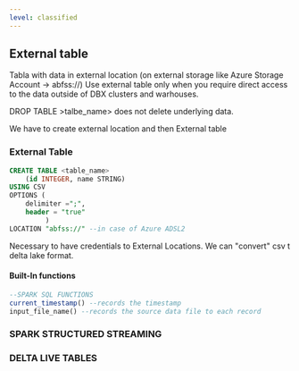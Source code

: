 ```yaml
---
level: classified
---
```

## External table

Tabla with data in external location (on external storage like  Azure Storage Account -> abfss://)
Use external table only when you require direct access to the data outside of DBX clusters and warhouses.

DROP TABLE >talbe_name> does not delete underlying data. 

We have to create external location and then External table
### External Table 
```sql
CREATE TABLE <table_name>
    (id INTEGER, name STRING)
USING CSV 
OPTIONS (
    delimiter =";",
    header = "true"
         )
LOCATION "abfss://" --in case of Azure ADSL2

```
Necessary to have credentials to External Locations. We can "convert" csv t delta lake format.

#### Built-In functions

```sql
--SPARK SQL FUNCTIONS
current_timestamp() --records the timestamp
input_file_name() --records the source data file to each record 
```

### SPARK STRUCTURED STREAMING


### DELTA LIVE TABLES




